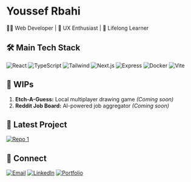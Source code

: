 # Youssef Rbahi

👨‍💻 Web Developer | 🎨 UX Enthusiast | 🌱 Lifelong Learner

## 🛠️ Main Tech Stack

![React](https://img.shields.io/badge/-React-61DAFB?style=flat-square&logo=react&logoColor=white)
![TypeScript](https://img.shields.io/badge/-TypeScript-3178C6?style=flat-square&logo=typescript&logoColor=white)
![Tailwind](https://img.shields.io/badge/-Tailwind-38B2AC?style=flat-square&logo=tailwind-css&logoColor=white)
![Next.js](https://img.shields.io/badge/-Next.js-000000?style=flat-square&logo=next.js&logoColor=white)
![Express](https://img.shields.io/badge/-Express-000000?style=flat-square&logo=express&logoColor=white)
![Docker](https://img.shields.io/badge/-Docker-2496ED?style=flat-square&logo=docker&logoColor=white)
![Vite](https://img.shields.io/badge/-Vite-646CFF?style=flat-square&logo=vite&logoColor=white)


## 🚀 WIPs

1. **Etch-A-Guess:** Local multiplayer drawing game *(Coming soon)*
2. **Reddit Job Board:** AI-powered job aggregator *(Coming soon)*

## 🌟 Latest Project

[![Repo 1](https://github-readme-stats.vercel.app/api/pin/?username=youssefrbahi&repo=fontcetera)](https://github.com/youssefrbahi/fontcetera)


## 🤝 Connect

[![Email](https://img.shields.io/badge/-Email-D14836?style=flat-square&logo=gmail&logoColor=white)](mailto:your.email@example.com)
[![LinkedIn](https://img.shields.io/badge/-LinkedIn-0077B5?style=flat-square&logo=linkedin&logoColor=white)](https://linkedin.com/in/youssefrbahi)
[![Portfolio](https://img.shields.io/badge/-Portfolio-000000?style=flat-square&logo=react&logoColor=white)](https://yourportfolio.com)
